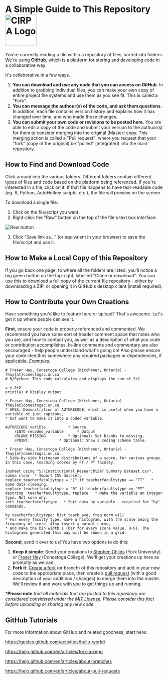 # A Simple Guide to This Repository <img src="https://is4-ssl.mzstatic.com/image/thumb/Purple128/v4/c1/37/2a/c1372a8b-7779-cc88-917f-17db385bdae2/source/512x512bb.jpg" alt="CIRPA Logo" title="CIRPA" width="100"/>
You're currently reading a file within a repository of files, sorted into folders. We're using **[GitHub](https://github.com/)**, which is a platform for storing and developing code in a collaborative way.

It's collaborative in a few ways.
1. **You can download and use any code that you can access on GitHub**. In addition to grabbing individual files, you can make your own copy of entire project file systems and use them as you see fit. This is called a "Fork". 
2. **You can message the authour(s) of the code, and ask them questions.** In addition, each file contains version history and explains how it has changed over time, and who made those changes.
3. **You can submit your own code or revisions to be posted here.** You are able to edit a copy of the code and submit your version to the authuor(s) for them to consider merging into the original (Master) copy. This merging action is called a "Pull request": where you request that your "fork" (copy of the original) be "pulled" (integrated) into the main repository.

## How to Find and Download Code
Click around into the various folders. Different folders contain different types of files and code based on the platform being referenced. If you're interested in a file, click on it. If that file happens to have text-readable code (eg. R, Python, AutoHotkey scripts, etc.), the file will preview on the screen.

To download a single file:
1. Click on the file/script you want.
2. Right-click the "Raw" button on the top of the file's text box interface.

![Raw button](https://www.dropbox.com/s/fyt1qz0qeqjn0vf/GitHub-RawButton.png?raw=1)

3. Click "Save link as..." (or equivalent in your browser) to save the file/script and use it.

## How to Make a Local Copy of this Repository
If you go back one page, to where all the folders are listed, you'll notice a big green button on the top-right, labelled "Clone or download". You can use this to download a full copy of the current file repository - either by downloading a ZIP, or opening it in GitHub's desktop client (install required).

## How to Contribute your Own Creations
Have something you'd like to feature here or upload? That's awesome. Let's get it up where people can see it. 

**First**, ensure your code is properly referenced and commented. We recommend you have some sort of header comment space that notes who you are, and how to contact you, as well as a description of what you code or contribution accomplishes. In-line comments and commentary are also encouraged - help people understand what's going on! Also please ensure your code identifies somewhere any required packages or dependencies, if applicable.
*Examples:*
```
# Fraser Hay, Conestoga College (Kitchener, Ontario) - fhay{at}conestogac.on.ca
# R/Python: This code calculates and displays the sum of 2+2.

a = 2+2
print(a) # Display output
```
```
* Fraser Hay, Conestoga College (Kitchener, Ontario) - fhay{at}conestogac.on.ca
* SPSS: Demonstration of AUTORECODE, which is useful when you have a variable of just captions, 
* but want to make it into a coded variable.

AUTORECODE varible			* Source
	/INTO recoded_variable 		* Output
	/BLANK MISSING			* Optional: Set blanks to missing.
	/PRINT.				* Optional: Show a coding scheme table.
```
```
* Fraser Hay, Conestoga College (Kitchener, Ontario) - fhay{at}conestogac.on.ca.
* Side-by-side histogram distributions of a score, for various groups. In this case, teaching scores by FT / PT faculty.

insheet using "S:\Institutional_Research\SAT Summary Dataset.csv", comma clear  * Import CSV dataset.
replace teacherfacultytype = "1" if teacherfacultytype == "FT"   * Some data cleaning.
replace teacherfacultytype = "0" if teacherfacultytype == "PT"
destring  teacherfacultytype, replace   * Make the variable an integer type. Not sure why.
sort teacherfacultytype   * Sort data by variable - required for "by" commands.

by teacherfacultytype: hist teach_avg, freq norm w(1)    
* For every faculty type, make a histogram, with the scale being the frequency of score. Also insert a normal curve,
* and make the bin width 1 (bar for every score value, 0-5). The histograms generated this way will be shown in a grid.
```

**Second**, send it over to us! You have two options to do this:
1. **Keep it simple**: Send your creations to [Stephen Childs](mailto:sechilds@yorku.ca) (York University) or [Fraser Hay](mailto:fhay@conestogac.on.ca) (Conestoga College). We'll get your creations up here as promptly as we can.
2. **Fork it**: [Create a fork](https://help.github.com/en/articles/fork-a-repo) (or branch) of this repository and add in your new code to the appropriate place, then create a [pull request](https://help.github.com/en/articles/about-pull-requests) (with a good description of your additions / changes) to merge them into the master. We'll review it and work with you to get things up and running.

***Please note** *that all materials that are posted to this repository are considered considered under the [MIT License](https://github.com/Sopwith/IR/blob/master/LICENSE.md). Please consider this fact before uploading or sharing any new code.*

## GitHub Tutorials
For more information about GitHub and related goodness, start here:

https://guides.github.com/activities/hello-world/

https://help.github.com/en/articles/fork-a-repo

https://help.github.com/en/articles/about-branches

https://help.github.com/en/articles/about-pull-requests
